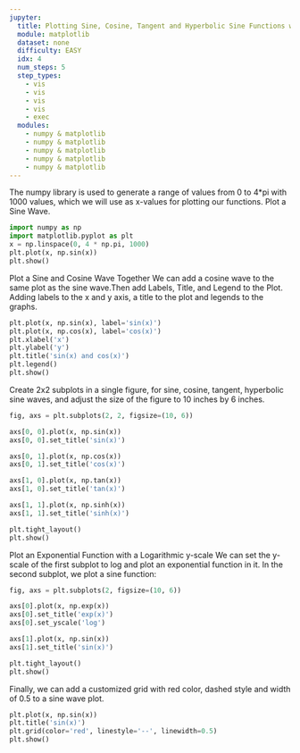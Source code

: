 ```yaml
---
jupyter:
  title: Plotting Sine, Cosine, Tangent and Hyperbolic Sine Functions with Matplotlib and Numpy
  module: matplotlib
  dataset: none
  difficulty: EASY
  idx: 4
  num_steps: 5
  step_types:
    - vis
    - vis
    - vis
    - vis
    - exec
  modules: 
    - numpy & matplotlib 
    - numpy & matplotlib
    - numpy & matplotlib
    - numpy & matplotlib
    - numpy & matplotlib
---
```


The numpy library is used to generate a range of values from 0 to 4*pi with 1000 values, which we will use as x-values for plotting our functions. Plot a Sine Wave.
```python
import numpy as np
import matplotlib.pyplot as plt
x = np.linspace(0, 4 * np.pi, 1000)
plt.plot(x, np.sin(x))
plt.show()
```

Plot a Sine and Cosine Wave Together We can add a cosine wave to the same plot as the sine wave.Then add Labels, Title, and Legend to the Plot.
Adding labels to the x and y axis, a title to the plot and legends to the graphs.
```python
plt.plot(x, np.sin(x), label='sin(x)')
plt.plot(x, np.cos(x), label='cos(x)')
plt.xlabel('x')
plt.ylabel('y')
plt.title('sin(x) and cos(x)')
plt.legend()
plt.show()
```

Create 2x2 subplots in a single figure, for sine, cosine, tangent, hyperbolic sine waves, and adjust the size of the figure to 10 inches by 6 inches.
```python
fig, axs = plt.subplots(2, 2, figsize=(10, 6))

axs[0, 0].plot(x, np.sin(x))
axs[0, 0].set_title('sin(x)')

axs[0, 1].plot(x, np.cos(x))
axs[0, 1].set_title('cos(x)')

axs[1, 0].plot(x, np.tan(x))
axs[1, 0].set_title('tan(x)')

axs[1, 1].plot(x, np.sinh(x))
axs[1, 1].set_title('sinh(x)')

plt.tight_layout()
plt.show()
```


Plot an Exponential Function with a Logarithmic y-scale
We can set the y-scale of the first subplot to log and plot an exponential function in it. In the second subplot, we plot a sine function:
```python
fig, axs = plt.subplots(2, figsize=(10, 6))

axs[0].plot(x, np.exp(x))
axs[0].set_title('exp(x)')
axs[0].set_yscale('log')

axs[1].plot(x, np.sin(x))
axs[1].set_title('sin(x)')

plt.tight_layout()
plt.show()
```

Finally, we can add a customized grid with red color, dashed style and width of 0.5 to a sine wave plot.
```python
plt.plot(x, np.sin(x))
plt.title('sin(x)')
plt.grid(color='red', linestyle='--', linewidth=0.5)
plt.show()
```
